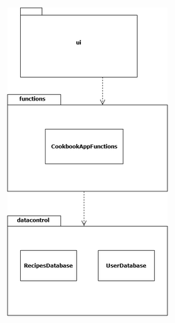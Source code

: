 ![](https://raw.githubusercontent.com/MillaKelhu/ot-harjoitustyo/master/dokumentaatio/kuvat/ohte_package_diagram_1.png)
